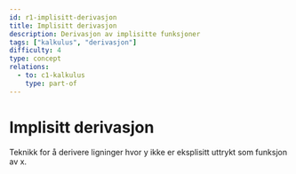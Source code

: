 ```yaml
---
id: r1-implisitt-derivasjon
title: Implisitt derivasjon
description: Derivasjon av implisitte funksjoner
tags: ["kalkulus", "derivasjon"]
difficulty: 4
type: concept
relations:
  - to: c1-kalkulus
    type: part-of
---
```


# Implisitt derivasjon

Teknikk for å derivere ligninger hvor y ikke er eksplisitt uttrykt som funksjon av x.
